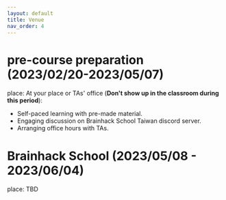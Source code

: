 ```yaml
---
layout: default
title: Venue
nav_order: 4
---
```


# pre-course preparation (2023/02/20-2023/05/07)
place: At your place or TAs' office (**Don't show up in the classroom during this period**):
- Self-paced learning with pre-made material.
- Engaging discussion on Brainhack School Taiwan discord server.
- Arranging office hours with TAs.

# Brainhack School (2023/05/08 - 2023/06/04)
place: TBD